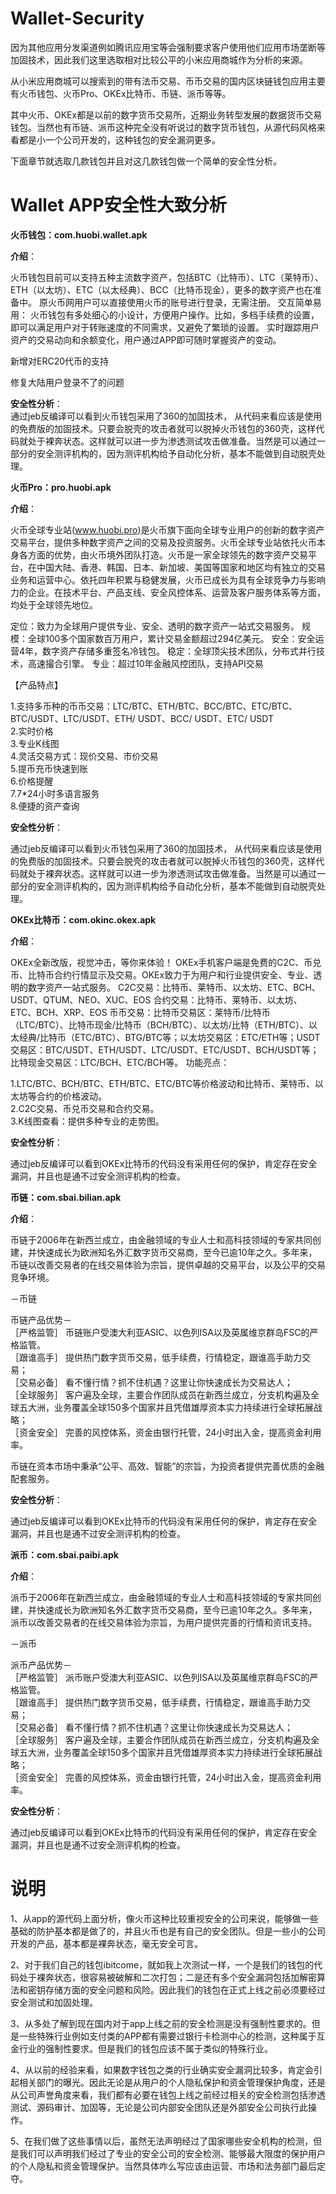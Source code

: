 # Wallet-Security

因为其他应用分发渠道例如腾讯应用宝等会强制要求客户使用他们应用市场垄断等加固技术，因此我们这里选取相对比较公平的小米应用商城作为分析的来源。

从小米应用商城可以搜索到的带有法币交易、币币交易的国内区块链钱包应用主要有火币钱包、火币Pro、OKEx比特币、币链、派币等等。

其中火币、OKEx都是以前的数字货币交易所，近期业务转型发展的数据货币交易钱包。当然也有币链、派币这种完全没有听说过的数字货币钱包，从源代码风格来看都是小一个公司开发的，这种钱包的安全漏洞更多。

下面章节就选取几款钱包并且对这几款钱包做一个简单的安全性分析。

# Wallet APP安全性大致分析

**火币钱包：com.huobi.wallet.apk**

**介绍**：

火币钱包目前可以支持五种主流数字资产，包括BTC（比特币）、LTC（莱特币）、ETH（以太坊）、ETC（以太经典）、BCC（比特币现金），更多的数字资产也在准备中。 原火币网用户可以直接使用火币的账号进行登录，无需注册。 交互简单易用： 火币钱包有多处细心的小设计，方便用户操作。比如，多档手续费的设置，即可以满足用户对于转账速度的不同需求，又避免了繁琐的设置。 实时跟踪用户资产的交易动向和余额变化，用户通过APP即可随时掌握资产的变动。

新增对ERC20代币的支持

修复大陆用户登录不了的问题

**安全性分析**：  
通过jeb反编译可以看到火币钱包采用了360的加固技术， 从代码来看应该是使用的免费版的加固技术。只要会脱壳的攻击者就可以脱掉火币钱包的360壳，这样代码就处于裸奔状态。这样就可以进一步为渗透测试攻击做准备。当然是可以通过一部分的安全测评机构的，因为测评机构给予自动化分析，基本不能做到自动脱壳处理。

**火币Pro：pro.huobi.apk**

**介绍**：

火币全球专业站(www.huobi.pro)是火币旗下面向全球专业用户的创新的数字资产交易平台，提供多种数字资产之间的交易及投资服务。火币全球专业站依托火币本身各方面的优势，由火币境外团队打造。火币是一家全球领先的数字资产交易平台，在中国大陆、香港、韩国、日本、新加坡、美国等国家和地区均有独立的交易业务和运营中心。依托四年积累与稳健发展，火币已成长为具有全球竞争力与影响力的企业。在技术平台、产品支线、安全风控体系、运营及客户服务体系等方面，均处于全球领先地位。

定位：致力为全球用户提供专业、安全、透明的数字资产一站式交易服务。
规模：全球100多个国家数百万用户，累计交易金额超过294亿美元。
安全：安全运营4年，数字资产存储多重签名冷钱包。
稳定：全球顶尖技术团队，分布式并行技术，高速撮合引擎。
专业：超过10年金融风控团队，支持API交易
 
【产品特点】

1.支持多币种的币币交易：LTC/BTC、ETH/BTC、BCC/BTC、ETC/BTC、BTC/USDT、LTC/USDT、ETH/ USDT、BCC/ USDT、ETC/ USDT  
2.实时价格  
3.专业K线图  
4.灵活交易方式：现价交易、市价交易  
5.提币充币快速到账  
6.价格提醒  
7.7*24小时多语言服务  
8.便捷的资产查询  

**安全性分析**：  

通过jeb反编译可以看到火币钱包采用了360的加固技术， 从代码来看应该是使用的免费版的加固技术。只要会脱壳的攻击者就可以脱掉火币钱包的360壳，这样代码就处于裸奔状态。这样就可以进一步为渗透测试攻击做准备。当然是可以通过一部分的安全测评机构的，因为测评机构给予自动化分析，基本不能做到自动脱壳处理。

**OKEx比特币：com.okinc.okex.apk**

**介绍**：

OKEx全新改版，视觉冲击，等你来体验！
OKEx手机客户端是免费的C2C、币兑币、比特币合约行情显示及交易。OKEx致力于为用户和行业提供安全、专业、透明的数字资产一站式服务。
C2C交易：比特币、莱特币、以太坊、ETC、BCH、USDT、QTUM、NEO、XUC、EOS
合约交易：比特币、莱特币、以太坊、ETC、BCH、XRP、EOS
币币交易：比特币交易区：莱特币/比特币（LTC/BTC）、比特币现金/比特币（BCH/BTC）、以太坊/比特（ETH/BTC）、以太经典/比特币（ETC/BTC）、BTG/BTC等；以太坊交易区：ETC/ETH等；USDT交易区：BTC/USDT、ETH/USDT、LTC/USDT、ETC/USDT、BCH/USDT等；比特现金交易区：LTC/BCH、ETC/BCH等。
功能亮点：


1.LTC/BTC、BCH/BTC、ETH/BTC、ETC/BTC等价格波动和比特币、莱特币、以太坊等合约的价格波动。  
2.C2C交易、币兑币交易和合约交易。  
3.K线图查看：提供多种专业的走势图。  

**安全性分析**：  

通过jeb反编译可以看到OKEx比特币的代码没有采用任何的保护，肯定存在安全漏洞，并且也是通不过安全测评机构的检查。

**币链：com.sbai.bilian.apk**

**介绍**：

币链于2006年在新西兰成立，由金融领域的专业人士和高科技领域的专家共同创建，并快速成长为欧洲知名外汇数字货币交易商，至今已逾10年之久。多年来， 币链以改善交易者的在线交易体验为宗旨，提供卓越的交易平台，以及公平的交易竞争环境。

－币链

币链产品优势－  
［严格监管］ 币链账户受澳大利亚ASIC、以色列ISA以及英属维京群岛FSC的严格监管。  
［跟谁高手］ 提供热门数字货币交易，低手续费，行情稳定，跟谁高手助力交易；  
［交易必备］ 看不懂行情？抓不住机遇？这里让你快速成长为交易达人；  
［全球服务］ 客户遍及全球，主要合作团队成员在新西兰成立，分支机构遍及全球五大洲，业务覆盖全球150多个国家并且凭借雄厚资本实力持续进行全球拓展战略；  
［资金安全］ 完善的风控体系，资金由银行托管，24小时出入金，提高资金利用率。

币链在资本市场中秉承“公平、高效、智能”的宗旨，为投资者提供完善优质的金融配套服务。

**安全性分析**： 

通过jeb反编译可以看到OKEx比特币的代码没有采用任何的保护，肯定存在安全漏洞，并且也是通不过安全测评机构的检查。

**派币：com.sbai.paibi.apk**

**介绍**：

派币于2006年在新西兰成立，由金融领域的专业人士和高科技领域的专家共同创建，并快速成长为欧洲知名外汇数字货币交易商，至今已逾10年之久。多年来， 派币以改善交易者的在线交易体验为宗旨，为用户提供完善的行情和资讯支持。

－派币

派币产品优势－  
［严格监管］ 派币账户受澳大利亚ASIC、以色列ISA以及英属维京群岛FSC的严格监管。  
［跟谁高手］ 提供热门数字货币交易，低手续费，行情稳定，跟谁高手助力交易；  
［交易必备］ 看不懂行情？抓不住机遇？这里让你快速成长为交易达人；  
［全球服务］ 客户遍及全球，主要合作团队成员在新西兰成立，分支机构遍及全球五大洲，业务覆盖全球150多个国家并且凭借雄厚资本实力持续进行全球拓展战略；  
［资金安全］ 完善的风控体系，资金由银行托管，24小时出入金，提高资金利用率。   

**安全性分析**：  

通过jeb反编译可以看到OKEx比特币的代码没有采用任何的保护，肯定存在安全漏洞，并且也是通不过安全测评机构的检查。

# 说明 

1、从app的源代码上面分析，像火币这种比较重视安全的公司来说，能够做一些基础的防护基本都是做了的，并且火币也是有自己的安全团队。但是一些小的公司开发的产品，基本都是裸奔状态，毫无安全可言。

2、对于我们自己的钱包ibitcome，就如我上次测试一样，一个是我们的钱包的代码处于裸奔状态，很容易被破解和二次打包；二是还有多个安全漏洞包括加解密算法和密钥存储方面的安全问题和风险。因此我们的钱包在正式上线之前必须要经过安全测试和加固处理。

3、从多处了解到现在国内对于app上线之前的安全检测是没有强制性要求的。但是一些特殊行业例如支付类的APP都有需要过银行卡检测中心的检测，这种属于互金行业的强制性要求。但是我们的钱包应该不属于类似的特殊行业。

4、从以前的经验来看，如果数字钱包之类的行业确实安全漏洞比较多，肯定会引起相关部门的曝光。因此无论是从用户的个人隐私保护和资金管理保护角度，还是从公司声誉角度来看，我们都有必要在钱包上线之前经过相关的安全检测包括渗透测试、源码审计、加固等，无论是公司内部安全团队还是外部安全公司执行此操作。

5、在我们做了这些事情以后，虽然无法声明经过了国家哪些安全机构的检测，但是我们可以声明我们经过了专业的安全公司的安全检测、能够最大限度的保护用户的个人隐私和资金管理保护。当然具体咋么写应该由运营、市场和法务部门最后定夺。













